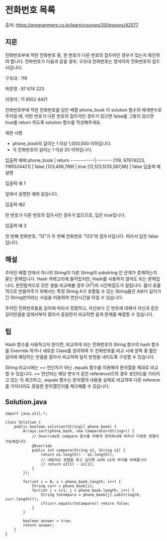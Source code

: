# 전화번호 목록

출처: https://programmers.co.kr/learn/courses/30/lessons/42577

## 지문

전화번호부에 적힌 전화번호 중, 한 번호가 다른 번호의 접두어인 경우가 있는지 확인하려 합니다.
전화번호가 다음과 같을 경우, 구조대 전화번호는 영석이의 전화번호의 접두사입니다.

구조대 : 119

박준영 : 97 674 223

지영석 : 11 9552 4421

전화번호부에 적힌 전화번호를 담은 배열 phone_book 이 solution 함수의 매개변수로 주어질 때, 어떤 번호가 다른 번호의 접두어인 경우가 있으면 false를 그렇지 않으면 true를 return 하도록 solution 함수를 작성해주세요.

제한 사항
- phone_book의 길이는 1 이상 1,000,000 이하입니다.
- 각 전화번호의 길이는 1 이상 20 이하입니다.

입출력 예제
phone_book	| return
------------|--------
[119, 97674223, 1195524421]	| false
[123,456,789]	| true
[12,123,1235,567,88]	| false
입출력 예 설명

입출력 예 1

앞에서 설명한 예와 같습니다.

입출력 예2

한 번호가 다른 번호의 접두사인 경우가 없으므로, 답은 true입니다.

입출력 예 3

첫 번째 전화번호, “12”가 두 번째 전화번호 “123”의 접두사입니다. 따라서 답은 false입니다.

## 해설

주어진 배열 안에서 하나의 String이 다른 String의 substring 인 관계가 존재하는지 묻는 문제입니다. Hash 카테고리에 들어있지만, Hash를 사용하지 않아도 되는 문제입니다. 완전탐색으로 모든 쌍을 비교해볼 경우 O(<sup>2</sup>)의 시간복잡도가 걸립니다. 좀더 효율적으로 만들어주기 위해서는 특정 String A가 포함될 수 있는 String들은 A보다 길이가 긴 String만이라는 사실을 이용하여 연산시간을 아낄 수 있습니다.

주어진 전화번호들을 길이에 따라서 정렬하고, 자신보다 긴 번호에 대해서 자신과 같은 길이만큼을 앞에서부터 잘라서 동일한지 비교하면 쉽게 문제를 해결할 수 있습니다.

## 팁

Hash 함수를 사용하고자 한다면, 비교하게 되는 전화번호의 String 함수의 hash 함수를 Override 하거나 새로운 Class를 정의하여 두 전화번호를 비교 시에 양쪽 중 짧은 길이에 해당하는 만큼을 잘라서 비교하여 일치 판정을 내리도록 구성할 수 있습니다.

String 비교시에는 == 연산자가 아닌 .equals 함수를 이용해야 문자열을 제대로 비교할 수 있습니다. == 연산자는 해당 변수가 같은 reference(C의 경우 포인터)를 가리키고 있는 지 체크하고, .equals 함수는 문자열의 내용을 실제로 비교하여 다른 referece를 가지더라도 동일한 문자열인지를 체크해줄 수 있습니다. 

## Solution.java
~~~
import java.util.*;

class Solution {
    public boolean solution(String[] phone_book) {
        Arrays.sort(phone_book, new Comparator<String>() {
            // Override된 compare 함수를 어떻게 정의하냐에 따라서 다양한 정렬이 가능해집니다
            @Override
            public int compare(String o1, String o2) {
                return o1.length() - o2.length();
                // 내림자순 정렬을 하고 싶다면 o2와 o1의 위치를 바꿔줍니다
                // return o2[1] - o1[1];
            }            
        });

        for(int i = 0; i < phone_book.length; i++) {
            String curr = phone_book[i];
            for(int j = i+1; j < phone_book.length; j++) {
                String toCompare = phone_book[j].substring(0, curr.length());
                if(curr.equals(toCompare)) return false;
            }
        }

        boolean answer = true;
        return answer;
    }
}
~~~
